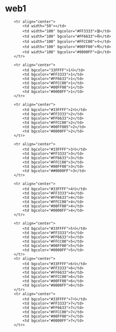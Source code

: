 # web1
<!DOCTYPE html>
        <tr align="center">
            <td width="50"></td>
            <td width="100" bgcolor="#FF3333">월</td>
            <td width="100" bgcolor="#FF6633">화</td>
            <td width="100" bgcolor="#FFCC00">수</td>
            <td width="100" bgcolor="#00FF00">목</td>
            <td width="100" bgcolor="#0000FF">금</td>
        </tr>

        <tr align="center">
            <td bgcolor="33FFFF">1시</td>
            <td bgcolor="#FF3333">1</td>
            <td bgcolor="#FF6633">1</td>
            <td bgcolor="#FFCC00">1</td>
            <td bgcolor="#00FF00">1</td>
            <td bgcolor="#0000FF">1</td>
        </tr>

        <tr align="center">
            <td bgcolor="#33FFFF">2시</td>
            <td bgcolor="#FF3333">2</td>
            <td bgcolor="#FF6633">2</td>
            <td bgcolor="#FFCC00">2</td>
            <td bgcolor="#00FF005">2</td>
            <td bgcolor="#0000FF">2</td>
        </tr>

        <tr align="center">
            <td bgcolor="#33FFFF">3시</td>
            <td bgcolor="#FF3333">3</td>
            <td bgcolor="#FF6633">3</td>
            <td bgcolor="#FFCC00">3</td>
            <td bgcolor="#00FF00">3</td>
            <td bgcolor="##0000FF">3</td>
        </tr>

        <tr align="center">
            <td bgcolor="#33FFFF">4시</td>
            <td bgcolor="#FF3333">4</td>
            <td bgcolor="#FF6633">4</td>
            <td bgcolor="#FFCC00">4</td>
            <td bgcolor="#00FF00">4</td>
            <td bgcolor="#0000FF">4</td>
        </tr>

        <tr align="center">
            <td bgcolor="#33FFFF">5시</td>
            <td bgcolor="#FF3333">5</td>
            <td bgcolor="#FF6633">5</td>
            <td bgcolor="#FFCC00">5</td>
            <td bgcolor="#00FF00">5</td>
            <td bgcolor="#0000FF">5</td>
        </tr>
        <tr align="center">
            <td bgcolor="#33FFFF">6시</td>
            <td bgcolor="#FF3333">6</td>
            <td bgcolor="#FF6633">6</td>
            <td bgcolor="#FFCC00">6</td>
            <td bgcolor="#00FF00">6</td>
            <td bgcolor="#0000FF">6</td>
        </tr>
        <tr align="center">
            <td bgcolor="#33FFFF">7시</td>
            <td bgcolor="#FF3333">7</td>
            <td bgcolor="#FF6633">7</td>
            <td bgcolor="#FFCC00">7</td>
            <td bgcolor="#00FF00">7</td>
            <td bgcolor="#0000FF">7</td>
        </tr>
        
